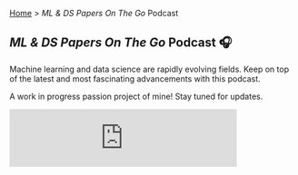 [Home](https://andre-ye.github.io/) > *ML & DS Papers On The Go* Podcast

## *ML & DS Papers On The Go* Podcast 🎧
Machine learning and data science are rapidly evolving fields. Keep on top of the latest and most fascinating advancements with this podcast.

A work in progress passion project of mine! Stay tuned for updates.

<html>
  <iframe src="https://anchor.fm/andre-ye/embed" height="102px" width="400px" frameborder="0" scrolling="no"></iframe>
</html>
